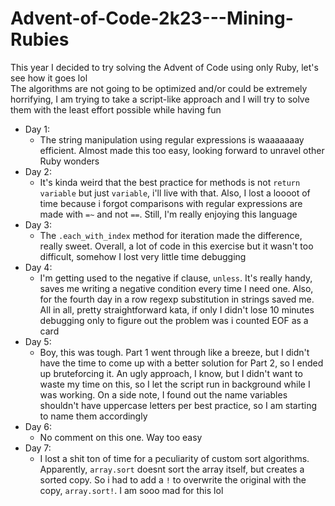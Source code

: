 # Advent-of-Code-2k23---Mining-Rubies

This year I decided to try solving the Advent of Code using only Ruby, let's see how it goes lol <br>
The algorithms are not going to be optimized and/or could be extremely horrifying, I am trying to take a script-like approach and I will try to solve them with the least effort possible while having fun<br>

- Day 1:
  - The string manipulation using regular expressions is waaaaaaay efficient. Almost made this too easy, looking forward to unravel other Ruby wonders
- Day 2:
  - It's kinda weird that the best practice for methods is not ```return variable``` but just ```variable```, i'll live with that. Also, I lost a loooot of time because i forgot comparisons with regular expressions are made with ```=~``` and not ```==```. Still, I'm really enjoying this language
- Day 3:
  - The ```.each_with_index``` method for iteration made the difference, really sweet. Overall, a lot of code in this exercise but it wasn't too difficult, somehow I lost very little time debugging
- Day 4:
  - I'm getting used to the negative if clause, ```unless```. It's really handy, saves me writing a negative condition every time I need one. Also, for the fourth day in a row regexp substitution in strings saved me. All in all, pretty straightforward kata, if only I didn't lose 10 minutes debugging only to figure out the problem was i counted EOF as a card
- Day 5:
  - Boy, this was tough. Part 1 went through like a breeze, but I didn't have the time to come up with a better solution for Part 2, so I ended up bruteforcing it. An ugly approach, I know, but I didn't want to waste my time on this, so I let the script run in background while I was working. On a side note, I found out the name variables shouldn't have uppercase letters per best practice, so I am starting to name them accordingly
- Day 6:
  - No comment on this one. Way too easy
- Day 7:
  - I lost a shit ton of time for a peculiarity of custom sort algorithms. Apparently, ```array.sort``` doesnt sort the array itself, but creates a sorted copy. So i had to add a ```!``` to overwrite the original with the copy, ```array.sort!```. I am sooo mad for this lol

